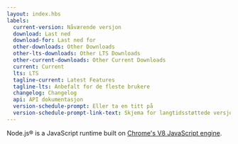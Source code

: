 ```yaml
---
layout: index.hbs
labels:
  current-version: Nåværende versjon
  download: Last ned
  download-for: Last ned for
  other-downloads: Other Downloads
  other-lts-downloads: Other LTS Downloads
  other-current-downloads: Other Current Downloads
  current: Current
  lts: LTS
  tagline-current: Latest Features
  tagline-lts: Anbefalt for de fleste brukere
  changelog: Changelog
  api: API dokumentasjon
  version-schedule-prompt: Eller ta en titt på
  version-schedule-prompt-link-text: Skjema for langtidsstøttede versjoner (LTS)
---
```


Node.js® is a JavaScript runtime built on [Chrome's V8 JavaScript engine](https://v8.dev/).

